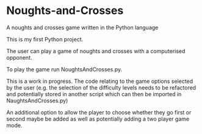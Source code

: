 # Noughts-and-Crosses
A noughts and crosses game written in the Python language

This is my first Python project.

The user can play a game of noughts and crosses with a computerised opponent. 

To play the game run NoughtsAndCrosses.py.

This is a work in progress.  The code relating to the game options selected by the user (e.g. the selection of the difficulty levels needs to be refactored
and potentially stored in another script which can then be imported in NaughtsAndCrosses.py)

An additional option to allow the player to choose whether they go first or second maybe be added as well as potentially adding a two player game mode.
